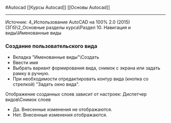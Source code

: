#Autocad 
[[Курсы Autocad]]
[[Основы Autocad]]
__________

Источник: 4_Использование AutoCAD на 100% 2.0 (2015) (3Гб)\2_Основные разделы курса\Раздел 10. Навигация и виды\Именованные виды
### Создание пользовательского вида
- Вкладка "Именованные виды"\Создать
- Ввести имя
- Выбрать вариант формирования вида, снимок с экрана или задать рамку в ручную.
- При необходимости отредактировать контур вида (кнопка со стрелкой) "Задать окно вида".

Отображение созданных слоев зависит от настроек: Диспетчер видов\Снимок слоев
- Да. Внесенные изменения не отображаются.
- Нет. Внесенные изменения отображаются.